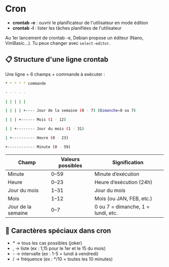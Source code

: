 # Cron

- **crontab -e** : ouvrir le planificateur de l'utilisateur en mode édition
- **crontab -l** : lister les tâches planifiées de l'utilisateur

Au 1er lancement de crontab -e, Debian propose un éditeur (Nano, VimBasic…). Tu peux changer avec `select-editor`.



## **📋 Structure d'une ligne crontab**

Une ligne = 6 champs + commande à exécuter :
```bash
* * * * * commande

- - - - -

| | | | |

| | | | +---- Jour de la semaine (0 - 7) (Dimanche=0 ou 7)

| | | +------ Mois (1 - 12)

| | +-------- Jour du mois (1 - 31)

| +---------- Heure (0 - 23)

+------------ Minute (0 - 59)
```

| **Champ** | **Valeurs possibles** | **Signification** |
|----|----|----|
| Minute | 0–59 | Minute d’exécution |
| Heure | 0–23 | Heure d’exécution (24h) |
| Jour du mois | 1–31 | Jour du mois |
| Mois | 1–12 | Mois (ou JAN, FEB, etc.) |
| Jour de la semaine | 0–7 | 0 ou 7 = dimanche, 1 = lundi, etc. |



## **🧩 Caractères spéciaux dans cron**

- \* → tous les cas possibles (joker)
- \, → liste (ex : 1,15 pour le 1er et le 15 du mois)
- \- → intervalle (ex : 1-5 = lundi à vendredi)
- / → fréquence (ex : */10 = toutes les 10 minutes)



